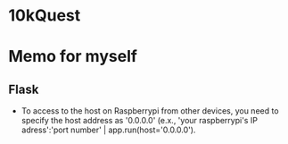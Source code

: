 # 10kQuest

# Memo for myself
## Flask
- To access to the host on Raspberrypi from other devices, you need to specify the host address as '0.0.0.0' (e.x., 'your raspberrypi's IP adress':'port number' | app.run(host='0.0.0.0').
